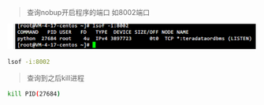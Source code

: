 > 查询nobup开启程序的端口 如8002端口

![image-20210813213903905](退出nobup.assets/image-20210813213903905.png)

```bash
lsof -i:8002
```

> 查询到之后kill进程

```bash
kill PID(27684)
```

